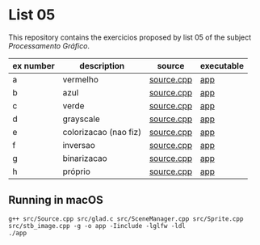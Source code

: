 # List 05

This repository contains the exercicios proposed by list 05 of the subject *Processamento Gráfico*.

| ex number | description           | source                            | executable      |
|-----------|-----------------------|-----------------------------------|-----------------|
| a         | vermelho              | [source.cpp](ex_a/src/Source.cpp) | [app](ex_a/app) |
| b         | azul                  | [source.cpp](ex_b/src/Source.cpp) | [app](ex_b/app) |
| c         | verde                 | [source.cpp](ex_c/src/Source.cpp) | [app](ex_c/app) |
| d         | grayscale             | [source.cpp](ex_d/src/Source.cpp) | [app](ex_d/app) |
| e         | colorizacao (nao fiz) | [source.cpp](ex_e/src/Source.cpp) | [app](ex_e/app) |
| f         | inversao              | [source.cpp](ex_f/src/Source.cpp) | [app](ex_f/app) |
| g         | binarizacao           | [source.cpp](ex_g/src/Source.cpp) | [app](ex_g/app) |
| h         | próprio               | [source.cpp](ex_h/src/Source.cpp) | [app](ex_h/app) |
 
## Running in macOS

```
g++ src/Source.cpp src/glad.c src/SceneManager.cpp src/Sprite.cpp src/stb_image.cpp -g -o app -Iinclude -lglfw -ldl
./app
```
